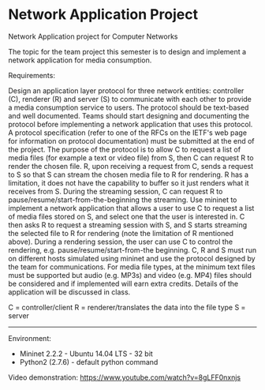 # Network Application Project
Network Application project for Computer Networks

The topic for the team project this semester is to design and implement a network application for media consumption.

Requirements:

Design an application layer protocol for three network entities: controller (C), renderer (R) and server (S) to communicate with each other to provide a media consumption service to users. The protocol should be text-based and well documented. Teams should start designing and documenting the protocol before implementing a network application that uses this protocol. A protocol specification (refer to one of the RFCs on the IETF's web page for information on protocol documentation) must be submitted at the end of the project. The purpose of the protocol is to allow C to request a list of media files (for example a text or video file) from S, then  C can request R to render the chosen file. R, upon receiving a request from C, sends a request to S so that S can stream the chosen media file to R for rendering. R has a limitation, it does not have the capability to buffer so it just renders what it receives from S. During the streaming session, C can request R to pause/resume/start-from-the-beginning the streaming. 
Use mininet to implement a network application that allows a user to use C to request a list of media files stored on S, and select one that the user is interested in. C then asks R to request a streaming session with S, and S starts streaming the selected file to R for rendering (note the limitation of R mentioned above). During a rendering session, the user can use C to control the rendering, e.g. pause/resume/start-from-the beginning. 
C, R and S must run on different hosts simulated using mininet and use the protocol designed by the team for communications.
For media file types, at the minimum text files must be supported but audio (e.g. MP3s) and video (e.g. MP4) files should be considered and if implemented will earn extra credits.
Details of the application will be discussed in class.

C = controller/client
R = renderer/translates the data into the file type
S = server

------------------
Environment:
* Mininet 2.2.2 - Ubuntu 14.04 LTS - 32 bit
* Python2 (2.7.6) - default python command

Video demonstration: https://www.youtube.com/watch?v=8gLFF0nxnjs
